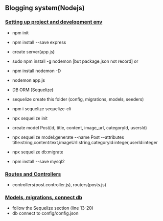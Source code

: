 ## Blogging system(Nodejs)
### [Setting up project and development env](https://www.youtube.com/watch?v=38L3E-Zrswo&list=PLG3j59vX4yLHA-wCw7KDP-i0r10ZrckqG&index=2&ab_channel=coderawesome)

- npm init
- npm install --save express

- create server(app.js)

- sudo npm install -g nodemon [but package.json not record] or
- npm install nodemon -D
- nodemon app.js

- DB ORM (Sequelize)
- sequelize create this folder (config, migrations, models, seeders)
- npm i sequelize sequelize-cli
- npx sequelize init

- create model Post(id, title, content, image_url, categoryId, usersId)
- npx sequelize model:generate --name Post --attributes title:string,content:text,imageUrl:string,categoryId:integer,userId:integer
- npx sequelize db:migrate

- npm install --save mysql2

### [Routes and Controllers](https://www.youtube.com/watch?v=pRV6pe2bnbQ&list=PLG3j59vX4yLHA-wCw7KDP-i0r10ZrckqG&index=3&ab_channel=coderawesome)

- controllers(post.controller.js), routers(posts.js)

### [Models, migrations, connect db](https://www.youtube.com/watch?v=F1RwUI3p4bI&list=PLG3j59vX4yLHA-wCw7KDP-i0r10ZrckqG&index=4&ab_channel=coderawesome)

- follow the Sequelize section (line 13-20)
- db connect to config/config.json
